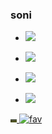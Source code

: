 <h3>soni</h3>


- <a href="https://music.apple.com/kr/album/a-book-of-love/1625847626?i=1625847851&l=en"><img src="https://img.shields.io/badge/-FA243C?style=flat&logo=Apple Music&logoColor=white"/>
- <img src="https://img.shields.io/badge/-8D1F89?style=flat&logo=Adobe XD&logoColor=FFFFFF"/> 
- <a href="https://www.figma.new"><img src="https://img.shields.io/badge/-000000?style=flat&logo=figma&logoColor=FFFFFF"/>

- <a href="https://blog.naver.com/lkosoqpmmmm"><img src="https://img.shields.io/badge/blog-2D8C3C?style=flat&logo=bitdefender&logoColor=white&link=https://blog.naver.com/lkosoqpmmmm"/>

![fav](./p.png) ![fav](./pp.png)
